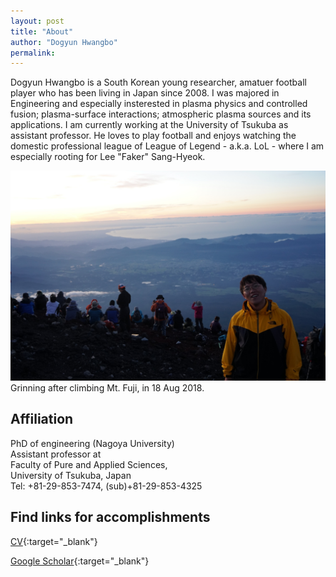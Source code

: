 ```yaml
---
layout: post
title: "About"
author: "Dogyun Hwangbo"
permalink: 
---
```

Dogyun Hwangbo is a South Korean young researcher, amatuer football player who has been living in Japan since 2008. I was majored in Engineering and especially insterested in plasma physics and controlled fusion; plasma-surface interactions; atmospheric plasma sources and its applications. I am currently working at the University of Tsukuba as assistant professor. He loves to play football and enjoys watching the domestic professional league of League of Legend - a.k.a. LoL - where I am especially rooting for Lee "Faker" Sang-Hyeok.  

![pic](../assets/img/profile.jpg)Grinning after climbing Mt. Fuji, in 18 Aug 2018.  

## Affiliation  

PhD of engineering (Nagoya University)  
Assistant professor at  
Faculty of Pure and Applied Sciences,  
University of Tsukuba, Japan  
Tel: +81-29-853-7474, (sub)+81-29-853-4325  

## Find links for accomplishments

[CV](https://www.dropbox.com/s/2jez1kguilo3zvd/cv_dogyun.pdf?dl=0){:target="_blank"}

[Google Scholar](https://scholar.google.co.jp/citations?user=7m9WB2wAAAAJ&hl=en&oi=ao){:target="_blank"}
